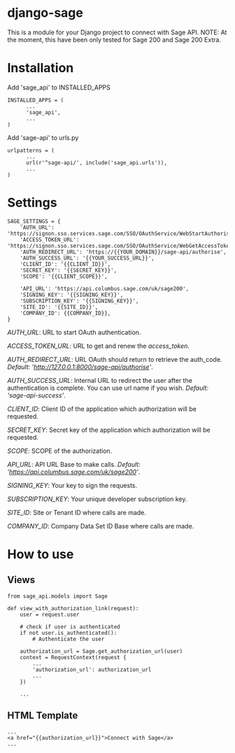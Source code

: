 django-sage
=============

This is a module for your Django project to connect with Sage API.
NOTE: At the moment, this have been only tested for Sage 200 and Sage 200 Extra.


Installation
============

Add 'sage_api' to INSTALLED_APPS
```
INSTALLED_APPS = (
      ...
      'sage_api',
      ...
)
```

Add 'sage-api' to urls.py
```
urlpatterns = (
      ...
      url(r'^sage-api/', include('sage_api.urls')),
      ...
)
```



Settings
========

```
SAGE_SETTINGS = {
    'AUTH_URL': 'https://signon.sso.services.sage.com/SSO/OAuthService/WebStartAuthorisationAttempt',
    'ACCESS_TOKEN_URL': 'https://signon.sso.services.sage.com/SSO/OAuthService/WebGetAccessToken',
    'AUTH_REDIRECT_URL': 'https://{{YOUR_DOMAIN}}/sage-api/authorise',
    'AUTH_SUCCESS_URL': '{{YOUR_SUCCESS_URL}}',
    'CLIENT_ID': '{{CLIENT_ID}}',
    'SECRET_KEY': '{{SECRET_KEY}}',
    'SCOPE': '{{CLIENT_SCOPE}}',

    'API_URL': 'https://api.columbus.sage.com/uk/sage200',
    'SIGNING_KEY': '{{SIGNING_KEY}}',
    'SUBSCRIPTION_KEY': '{{SIGNING_KEY}}',
    'SITE_ID': '{{SITE_ID}}',
    'COMPANY_ID': {{COMPANY_ID}},
}
```

*AUTH_URL*: URL to start OAuth authentication.

*ACCESS_TOKEN_URL*: URL to get and renew the *access_token*.

*AUTH_REDIRECT_URL*: URL OAuth should return to retrieve the auth_code. *Default: 'http://127.0.0.1:8000/sage-api/authorise'*.

*AUTH_SUCCESS_URL*: Internal URL to redirect the user after the authentication is complete. You can use url name if you wish. *Default: 'sage-api-success'*.

*CLIENT_ID*: Client ID of the application which authorization will be requested.

*SECRET_KEY*: Secret key of the application which authorization will be requested.

*SCOPE*: SCOPE of the authorization.

*API_URL*: API URL Base to make calls. *Default: 'https://api.columbus.sage.com/uk/sage200'*.

*SIGNING_KEY*: Your key to sign the requests.

*SUBSCRIPTION_KEY*: Your unique developer subscription key.

*SITE_ID*: Site or Tenant ID where calls are made.

*COMPANY_ID*: Company Data Set ID Base where calls are made.



How to use
==========


Views
-----
```
from sage_api.models import Sage

def view_with_authorization_link(request):
    user = request.user

    # check if user is authenticated
    if not user.is_authenticated():
        # Authenticate the user

    authorization_url = Sage.get_authorization_url(user)
    context = RequestContext(request {
        ...
        'authorization_url': authorization_url
        ...
    })

    ...
```

HTML Template
-------------
```
...
<a href="{{authorization_url}}">Connect with Sage</a>
...
```
